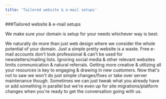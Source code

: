 ```yaml
---
title: 'Tailored website & e-mail setups'
---
```


###Tailored website & e-mail setups

We make sure your domain is setup for your needs whichever way is best. 

We naturally do more than just web design where we consider the whole potential of your domain. Just a simple pretty website is a waste. Free e-mail accounts don't look professional & can't be used for newsletters/mailing lists. Ignoring social media & other relevant websites limits communication & natural referrals. Getting more creative & utilizing all your resources is key to engaging & drawing in new customers. Now that's not to saw we won't do just simple changes/fixes or take over server maintenance though. Sometimes we can just tweak what you already have or add something in parallel but we're even up for site migrations/platform changes when you're ready to get the conversation going with us.